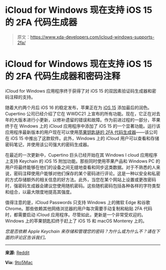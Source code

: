 # iCloud for Windows 现在支持 iOS 15 的 2FA 代码生成器

> 原文：<https://www.xda-developers.com/icloud-windows-supports-2fa/>

# iCloud for Windows 现在支持 iOS 15 的 2FA 代码生成器和密码注释

iCloud for Windows 应用程序终于获得了对 iOS 15 的双因素验证码生成器和密码注释的支持。

随着大约两个月后 iOS 16 的稳定发布，苹果正在为 [iOS 15](http://xda-developers.com/ios-15) 添加最后的润色。Cupertino 公司已经介绍了它在 WWDC21 上宣布的所有功能。现在，它正在对去年的大版本进行小更新，以修补遗留的错误和故障。作为前进过程的一部分，苹果终于在 Windows 上的 iCloud 应用程序中添加了 iOS 15 的一个显著功能。运行该应用程序最新版本的用户现在可以使用[苹果钥匙链的 2FA 代码生成器](https://www.xda-developers.com/how-to-use-2fa-code-generator-ios/)——该公司在 iOS 15 中推出了这款软件。此外，Windows 上的 iCloud 用户可以查看和存储密码笔记，并使用该公司强大的密码生成器。

在最近的一次更新中，Cupertino 巨头已经开始在其 Windows I cloud 应用程序上支持 Keychain 的 iOS 15 附加功能。那些同时使用苹果产品和 Windows PC 的用户将最终能够在他们的设备之间无缝地查看和同步这类数据。对于不熟悉的人来说，密码注释使用户能够对他们保存的某个密码进行评论。这是一种以安全和私密的方式存储额外的相关信息的好方法。此外，当您在某个网站上设置或更改密码时，强密码生成器会建议您使用随机密码。这些随机密码包括各种各样的字符类型和组合，以最大限度地提高其强度。

值得注意的是，iCloud Passwords 只支持 Windows 上的微软 Edge 和谷歌 Chrome。那些依赖其他网络浏览器的用户每次需要手动复制和粘贴 2FA 代码时，都需要启动 iCloud 应用程序。尽管如此，更新是一个非常受欢迎的。Windows 上的苹果钥匙扣终于赶上了 iOS 15 和 macOS Monterey 上的。

*您是否依赖 Apple Keychain 来存储和管理您的密码？为什么或为什么不？请在下面的评论区告诉我们。*

* * *

**来源:** [Reddit](https://www.reddit.com/r/apple/comments/w5wuwi/psa_icloud_password_for_windows_now_has/)

**Via:** [9to5Mac](https://9to5mac.com/2022/07/25/icloud-passwords-windows-2fa-code/)